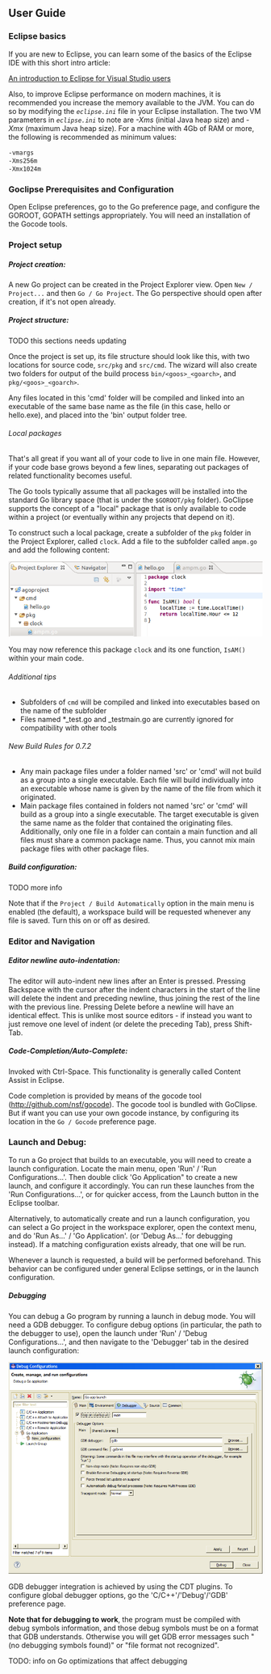 ## User Guide

### Eclipse basics

If you are new to Eclipse, you can learn some of the basics of the Eclipse IDE with this short intro article: 

[An introduction to Eclipse for Visual Studio users
](http://www.ibm.com/developerworks/opensource/library/os-eclipse-visualstudio/)

Also, to improve Eclipse performance on modern machines, it is recommended you increase the memory available to 
the JVM. You can do so by modifying the _`eclipse.ini`_ file in your Eclipse installation. The two VM parameters 
in _`eclipse.ini`_ to note are _-Xms_ (initial Java heap size) and _-Xmx_ (maximum Java heap size). For a machine
with 4Gb of RAM or more, the following is recommended as minimum values:

```
-vmargs
-Xms256m
-Xmx1024m
```

### Goclipse Prerequisites and Configuration

Open Eclipse preferences, go to the Go preference page, and configure the GOROOT, GOPATH settings appropriately. You will need an installation of the Gocode tools.

### Project setup

##### Project creation:
A new Go project can be created in the Project Explorer view. Open `New / Project...` and then `Go / Go Project`. The Go perspective should open after creation, if it's not open already.

##### Project structure: 
TODO this sections needs updating

Once the project is set up, its file structure should look like this, with two locations for source code, `src/pkg` and `src/cmd`. The wizard will also create two folders for output of the build process `bin/<goos>_<goarch>`, and `pkg/<goos>_<goarch>`. 

Any files located in this 'cmd' folder will be compiled and linked into an executable of the same base name as the file (in this case, hello or hello.exe), and placed into the 'bin' output folder tree. 

###### Local packages

That's all great if you want all of your code to live in one main file. However, if your code base grows beyond a few lines, separating out packages of related functionality becomes useful.

The Go tools typically assume that all packages will be installed into the standard Go library space (that is under the `$GOROOT/pkg` folder). GoClipse supports the concept of a "local" package that is only available to code within a project (or eventually within any projects that depend on it).

To construct such a local package, create a subfolder of the `pkg` folder in the Project Explorer, called `clock`. Add a file to the subfolder called `ampm.go` and add the following content: 

<div align="center">
<a><img src="screenshots/clock.png" /><a/> 
</div>

You may now reference this package `clock` and its one function, `IsAM()` within your main code.

###### Additional tips

 * Subfolders of `cmd` will be compiled and linked into executables based on the name of the subfolder
 * Files named *_test.go and _testmain.go are currently ignored for compatibility with other tools 

###### New Build Rules for 0.7.2

 * Any main package files under a folder named 'src' or 'cmd' will not build as a group into a single executable. Each file will build individually into an executable whose name is given by the name of the file from which it originated.
 * Main package files contained in folders not named 'src' or 'cmd' will build as a group into a single executable. The target executable is given the same name as the folder that contained the originating files. Additionally, only one file in a folder can contain a main function and all files must share a common package name. Thus, you cannot mix main package files with other package files. 


##### Build configuration:
TODO more info

Note that if the `Project / Build Automatically` option in the main menu is enabled (the default), a workspace build will be requested whenever any file is saved. Turn this on or off as desired.

### Editor and Navigation

##### Editor newline auto-indentation:
The editor will auto-indent new lines after an Enter is pressed. Pressing Backspace with the cursor after the indent characters in the start of the line will delete the indent and preceding newline, thus joining the rest of the line with the previous line. Pressing Delete before a newline will have an identical effect.
This is unlike most source editors - if instead you want to just remove one level of indent (or delete the preceding Tab), press Shift-Tab. 

##### Code-Completion/Auto-Complete:
Invoked with Ctrl-Space. This functionality is generally called Content Assist in Eclipse. 

Code completion is provided by means of the gocode tool (http://github.com/nsf/gocode). The gocode tool is bundled with GoClipse. But if want you can use your own gocode instance, by configuring its location in the `Go / Gocode` preference page.

### Launch and Debug:
To run a Go project that builds to an executable, you will need to create a launch configuration. Locate the main menu, open 'Run' / 'Run Configurations...'. Then double click 'Go Application" to create a new launch, and configure it accordingly. You can run these launches from the 'Run Configurations...', or for quicker access, from the Launch button in the Eclipse toolbar.

Alternatively, to automatically create and run a launch configuration, you can select a Go project in the workspace explorer, open the context menu, and do 'Run As...' / 'Go Application'. (or 'Debug As...' for debugging instead). If a matching configuration exists already, that one will be run.

Whenever a launch is requested, a build will be performed beforehand. This behavior can be configured under general Eclipse settings, or in the launch configuration.

##### Debugging
You can debug a Go program by running a launch in debug mode. You will need a GDB debugger. To configure debug options (in particular, the path to the debugger to use), open the launch under 'Run' / 'Debug Configurations...', and then navigate to the 'Debugger' tab in the desired launch configuration:

<div align="center">
<a><img src="screenshots/UserGuide_DebuggerLaunchConfiguration.png" /><a/> 
</div>

GDB debugger integration is achieved by using the CDT plugins. To configure global debugger options, go the 'C/C++'/'Debug'/'GDB' preference page.

**Note that for debugging to work**, the program must be compiled with debug symbols information, and those debug symbols must be on a format that GDB understands. Otherwise you will get GDB error messages such "(no debugging symbols found)" or "file format not recognized". 

TODO: info on Go optimizations that affect debugging
